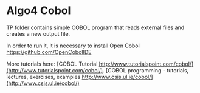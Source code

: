 # Algo4 Cobol
TP folder contains simple COBOL program that reads external files and creates a new output file.

In order to run it, it is necessary to install Open Cobol https://github.com/OpenCobolIDE

More tutorials here:
[COBOL Tutorial http://www.tutorialspoint.com/cobol/](http://www.tutorialspoint.com/cobol/). 
[COBOL programming - tutorials, lectures, exercises, examples http://www.csis.ul.ie/cobol/](http://www.csis.ul.ie/cobol/) 


